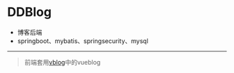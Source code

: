 # DDBlog

- 博客后端
- springboot、mybatis、springsecurity、mysql

---

> 前端套用[vblog](https://github.com/lenve/VBlog)中的vueblog


